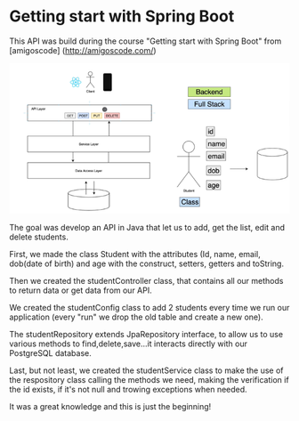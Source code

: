 # Getting start with Spring Boot

This API was build during the course "Getting start with Spring Boot" from [amigoscode] (http://amigoscode.com/)

![](image.png)



The goal was develop an API in Java that let us to add, get the list, edit and delete students.

First, we made the class Student with the attributes (Id, name, email, dob(date of birth) and age with the construct, setters, getters and toString.

Then we created the studentController class, that contains all our methods to return data or get data from our API.

We created the studentConfig class to add 2 students every time we run our application (every "run" we drop the old table and create a new one).

The studentRepository extends JpaRepository interface, to allow us to use various methods to find,delete,save...it interacts directly with our PostgreSQL database.

Last, but not least, we created the studentService class to make the use of the respository class calling the methods we need, making the verification if the id exists, if it's not null and trowing exceptions when needed.

It was a great knowledge and this is just the beginning!







